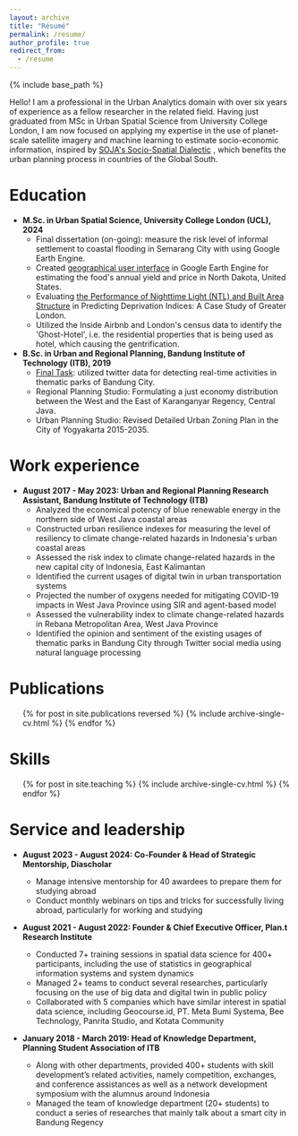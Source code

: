 ```yaml
---
layout: archive
title: "Résumé"
permalink: /resume/
author_profile: true
redirect_from:
  - /resume
---
```


{% include base_path %}

Hello! I am a professional in the Urban Analytics domain with over six years of experience as a fellow researcher in the related field. Having just graduated from MSc in Urban Spatial Science from University College London, I am now focused on applying my expertise in the use of planet-scale satellite imagery and machine learning to estimate socio-economic information, inspired by [SOJA's Socio-Spatial Dialectic](https://politicasexpositivas.wordpress.com/wp-content/uploads/2015/01/soja-socio-spatial-dialectics.pdf) , which benefits the urban planning process in countries of the Global South.

Education
======
* __M.Sc. in Urban Spatial Science, University College London (UCL), 2024__
  * Final dissertation (on-going): measure the risk level of informal settlement to coastal flooding in Semarang City with using Google Earth Engine.
  * Created [geographical user interface](https://ofitrahramadhan.github.io/bigdata_datacrafter/) in Google Earth Engine for estimating the food's annual yield and price in North Dakota, United States.
  * Evaluating [the Performance of Nighttime Light (NTL) and Built Area Structure](https://github.com/ofitrahramadhan/performance_comparison) in Predicting Deprivation Indices: A Case Study of Greater London.
  * Utilized the Inside Airbnb and London's census data to identify the 'Ghost-Hotel', i.e. the residential properties that is being used as hotel, which causing the gentrification.
* __B.Sc. in Urban and Regional Planning, Bandung Institute of Technology (ITB), 2019__
  * [Final Task](https://digilib.itb.ac.id/index.php/gdl/view/44208): utilized twitter data for detecting real-time activities in thematic parks of Bandung City.
  * Regional Planning Studio: Formulating a just economy distribution between the West and the East of Karanganyar Regency, Central Java.
  * Urban Planning Studio: Revised Detailed Urban Zoning Plan in the City of Yogyakarta 2015-2035.

Work experience
======
* __August 2017 - May 2023: Urban and Regional Planning Research Assistant, Bandung Institute of Technology (ITB)__
  * Analyzed the economical potency of blue renewable energy in the northern side of West Java coastal areas
  * Constructed urban resilience indexes for measuring the level of resiliency to climate change-related hazards in Indonesia's urban coastal areas
  * Assessed the risk index to climate change-related hazards in the new capital city of Indonesia, East Kalimantan
  * Identified the current usages of digital twin in urban transportation systems
  * Projected the number of oxygens needed for mitigating COVID-19 impacts in West Java Province using SIR and agent-based model
  * Assessed the vulnerability index to climate change-related hazards in Rebana Metropolitan Area, West Java Province
  * Identified the opinion and sentiment of the existing usages of thematic parks in Bandung City through Twitter social media using natural language processing
  
Publications
======
  <ul>{% for post in site.publications reversed %}
    {% include archive-single-cv.html %}
  {% endfor %}</ul>
  
Skills
======
  <ul>{% for post in site.teaching %}
    {% include archive-single-cv.html %}
  {% endfor %}</ul>
  
Service and leadership
======
* __August 2023 - August 2024: Co-Founder & Head of Strategic Mentorship, Diascholar__
  * Manage intensive mentorship for 40 awardees to prepare them for studying abroad
  * Conduct monthly webinars on tips and tricks for successfully living abroad, particularly for working and studying

* __August 2021 - August 2022: Founder & Chief Executive Officer, Plan.t Research Institute__
  * Conducted 7+ training sessions in spatial data science for 400+ participants, including the use of statistics in geographical information systems and system dynamics  
  * Managed 2+ teams to conduct several researches, particularly focusing on the use of big data and digital twin in public policy
  * Collaborated with 5 companies which have similar interest in spatial data science, including Geocourse.id, PT. Meta Bumi Systema, Bee Technology, Panrita Studio, and Kotata Community

* __January 2018 - March 2019: Head of Knowledge Department, Planning Student Association of ITB__
  * Along with other departments, provided 400+ students with skill development’s related activities, namely competition, exchanges, and conference assistances as well as a network development symposium with the alumnus around Indonesia
  * Managed the team of knowledge department (20+ students) to conduct a series of researches that mainly talk about a smart city in Bandung Regency
